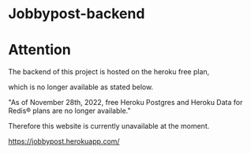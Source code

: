 # Jobbypost-backend

 # Attention 
 
 The backend of this project is hosted on the heroku free plan,
 
 which is no longer available as stated below. 
 
"As of November 28th, 2022, free Heroku Postgres and Heroku Data for Redis® plans are no longer available."

Therefore this website is currently unavailable at the moment. 
 
 
https://jobbypost.herokuapp.com/

